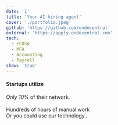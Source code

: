 ```yaml
---
date: '1'
title: 'Your AI hiring agent'
cover: './portfolio.jpeg'
github: 'https://github.com/ondecentral'
external: 'https://apply.ondecentral.com'
tech:
  - ECDSA
  - MFA
  - Accounting
  - Payroll
show: 'true'
---
```


#### Startups utilize

_Only 10%_ of their network.<br/><br/>
Hundreds of hours of manual work<br/>
Or you could use our technology...<br/>
